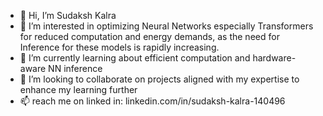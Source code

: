 - 👋 Hi, I’m Sudaksh Kalra
- 👀 I’m interested in optimizing Neural Networks especially Transformers for reduced computation and energy demands, as the need for Inference for these models is rapidly increasing.
- 🌱 I’m currently learning about efficient computation and hardware-aware NN inference
- 💞️ I’m looking to collaborate on projects aligned with my expertise to enhance my learning further
- 📫 reach me on linked in: linkedin.com/in/sudaksh-kalra-140496

<!---
sudaksh14/sudaksh14 is a ✨ special ✨ repository because its `README.md` (this file) appears on your GitHub profile.
You can click the Preview link to take a look at your changes.
--->
